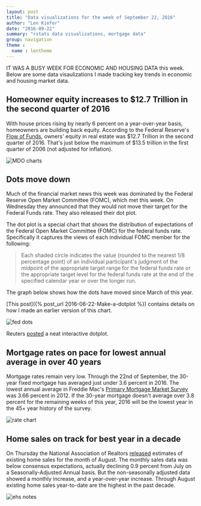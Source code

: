 ```yaml
---
layout: post
title: "Data visualizations for the week of September 22, 2016"
author: "Len Kiefer"
date: "2016-09-22"
summary: "rstats data visualizations, mortgage data"
group: navigation
theme :
  name : lentheme
---
```


IT WAS A BUSY WEEK FOR ECONOMIC AND HOUSING DATA this week. Below are some data visaulizations I made tracking key trends in economic and housing market data.

## Homeowner equity increases to $12.7 Trillion in the second quarter of 2016

With house prices rising by nearly 6 percent on a year-over-year basis, homeowners are building back equity.  According to the Federal Reserve's [Flow of Funds](https://www.federalreserve.gov/releases/z1/current/), owners' equity in real estate was $12.7 Trillion in the second quarter of 2016.  That's just below the maximum of $13.5 trillion in the first quarter of 2006 (not adjusted for inflation).

<img src="{{ site.url }}/img/charts_sep_22_2016/mdo story 2016Q2.gif" alt="MDO charts" />


## Dots move down

Much of the financial market news this week was dominated by the Federal Reserve Open Market Committee (FOMC), which met this week.  On Wednesday they announced that they would not move their target for the Federal Funds rate. They also released their dot plot. 

The dot plot is a special chart that shows the distribution of expectations of the Federal Open Market Committee (FOMC) for the federal funds rate. Specifically it captures the views of each individual FOMC member for the following:

> Each shaded circle indicates the value (rounded to the nearest 1/8 percentage point) of an individual participant's judgment of the midpoint of the appropriate target range for the federal funds rate or the appropriate target level for the federal funds rate at the end of the specified calendar year or over the longer run. 


The graph below shows how the dots have moved since March of this year. 

[This post]({% post_url 2016-06-22-Make-a-dotplot %}) contains details on how I made an earlier version of this chart.

<img src="{{ site.url }}/img/charts_sep_22_2016/fed_dots_2016 sep 21 2016.gif" alt="fed dots" />

Reuters [posted](http://fingfx.thomsonreuters.com/gfx/rngs/1/29/56/index.html) a neat interactive dotplot.

## Mortgage rates on pace for lowest annual average in over 40 years

Mortgage rates remain very low.  Through the 22nd of September, the 30-year fixed mortgage has averaged just under 3.6 percent in 2016.  The lowest annual average in Freddie Mac's [Primary Mortgage Market Survey](http://www.freddiemac.com/pmms/index.html) was 3.66 percent in 2012.  If the 30-year mortgage doesn't average over 3.8 percent for the remaining weeks of this year, 2016 will be the lowest year in the 45+ year history of the survey.

<img src="{{ site.url }}/img/charts_sep_22_2016/rate_9_20_2016_annual.gif" alt="rate chart" />

## Home sales on track for best year in a decade

On Thursday the National Association of Realtors [released](http://www.realtor.org/sites/default/files/reports/2016/embargoes/ehs-9-22/ehs-08-2016-overview-2016-09-22.pdf) estimates of existing home sales for the month of August. The monthly sales data was below consensus expectations, actually declining 0.9 percent from July on a Seasonally-Adjusted Annual basis. But the non-seasonally adjusted data showed a monthly increase, and a year-over-year increase.  Through August existing home sales year-to-date are the highest in the past decade.

<img src="{{ site.url }}/img/charts_sep_22_2016/ehs ytd aug 2016.gif" alt="ehs notes" />
